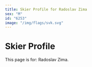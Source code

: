```yaml
---
title: Skier Profile for Radoslav Zima
sex: "M"
id: "6253"
image: "/img/flags/svk.svg" 
---
```


# Skier Profile

This page is for: Radoslav Zima.
    
